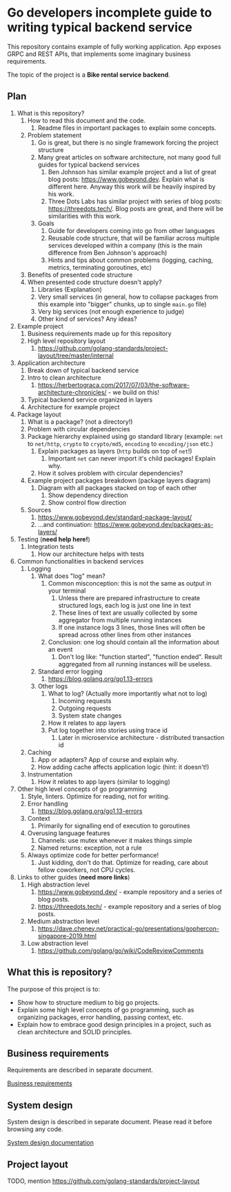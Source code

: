 # Go developers incomplete guide to writing typical backend service

This repository contains example of fully working application. App exposes GRPC and REST APIs, that implements some imaginary business requirements.

The topic of the project is a **Bike rental service backend**.

## Plan

1. What is this repository?
   1. How to read this document and the code.
      1. Readme files in important packages to explain some concepts.
   2. Problem statement
      1. Go is great, but there is no single framework forcing the project structure
      2. Many great articles on software architecture, not many good full guides for typical backend services
         1. Ben Johnson has similar example project and a list of great blog posts: https://www.gobeyond.dev. Explain what is different here. Anyway this work will be heavily inspired by his work.
         2. Three Dots Labs has similar project with series of blog posts: https://threedots.tech/. Blog posts are great, and there will be similarities with this work.
      3. Goals
         1. Guide for developers coming into go from other languages
         2. Reusable code structure, that will be familiar across multiple services developed within a company (this is the main difference from Ben Johnson's approach)
         3. Hints and tips about common problems (logging, caching, metrics, terminating goroutines, etc)
   3. Benefits of presented code structure
   4. When presented code structure doesn't apply?
      1. Libraries (Explanation)
      2. Very small services (in general, how to collapse packages from this example into "bigger" chunks, up to single `main.go` file)
      3. Very big services (not enough experience to judge)
      4. Other kind of services? Any ideas?
2. Example project
   1. Business requirements made up for this repository
   2. High level repository layout
      1. https://github.com/golang-standards/project-layout/tree/master/internal
3. Application architecture
   1. Break down of typical backend service
   2. Intro to clean architecture
      1. https://herbertograca.com/2017/07/03/the-software-architecture-chronicles/ - we build on this!
   3. Typical backend service organized in layers
   4. Architecture for example project
4. Package layout
   1. What is a package? (not a directory!)
   2. Problem with circular dependencies
   3. Package hierarchy explained using go standard library (example: `net` to `net/http`, `crypto` to `crypto/md5`, `encoding` to `encoding/json` etc.)
      1. Explain packages as layers (`http` builds on top of `net`!)
         1. Important `net` can never import it's child packages! Explain why.
      2. How it solves problem with circular dependencies?
   4. Example project packages breakdown (package layers diagram)
      1. Diagram with all packages stacked on top of each other
         1. Show dependency direction
         2. Show control flow direction
   5. Sources
      1. https://www.gobeyond.dev/standard-package-layout/
      2. ...and continuation: https://www.gobeyond.dev/packages-as-layers/
5. Testing (**need help here!**)  
   1. Integration tests
      1. How our architecture helps with tests
6. Common functionalities in backend services
   1. Logging
      1. What does "log" mean?
         1. Common misconception: this is not the same as output in your terminal
            1. Unless there are prepared infrastructure to create structured logs, each log is just one line in text
            2. These lines of text are usually collected by some aggregator from multiple running instances
            3. If one instance logs 3 lines, those lines will often be spread across other lines from other instances
         2. Conclusion: one log should contain all the information about an event
            1. Don't log like: "function started", "function ended". Result aggregated from all running instances will be useless. 
      2. Standard error logging
         1. https://blog.golang.org/go1.13-errors
      3. Other logs
         1. What to log? (Actually more importantly what not to log)
            1. Incoming requests
            2. Outgoing requests
            3. System state changes
         2. How it relates to app layers
         3. Put log together into stories using trace id
            1. Later in microservice architecture - distributed transaction id
   2. Caching
      1. App or adapters? App of course and explain why.
      2. How adding cache affects application logic (hint: it doesn't!)
   3. Instrumentation
      1. How it relates to app layers (similar to logging)
7. Other high level concepts of go programming
   1. Style, linters. Optimize for reading, not for writing.
   2. Error handling
      1. https://blog.golang.org/go1.13-errors
   3. Context
      1. Primarily for signalling end of execution to goroutines
   4. Overusing language features
      1. Channels: use mutex whenever it makes things simple
      2. Named returns: exception, not a rule
   5. Always optimize code for better performance!
      1. Just kidding, don't do that. Optimize for reading, care about fellow coworkers, not CPU cycles.
8.  Links to other guides (**need more links**)
    1.  High abstraction level
        1.  https://www.gobeyond.dev/ - example repository and a series of blog posts.
        2.  https://threedots.tech/ - example repository and a series of blog posts.
    2.  Medium abstraction level
        1.  https://dave.cheney.net/practical-go/presentations/gophercon-singapore-2019.html
    3.  Low abstraction level
        1.  https://github.com/golang/go/wiki/CodeReviewComments

## What this is repository?

The purpose of this project is to:

- Show how to structure medium to big go projects.
- Explain some high level concepts of go programming, such as organizing packages, error handling, passing context, etc.
- Explain how to embrace good design principles in a project, such as clean architecture and SOLID principles. 

## Business requirements

Requirements are described in separate document.

[Business requirements](/docs/businessrequirements/requirements.md)
## System design

System design is described in separate document. Please read it before browsing any code.

[System design documentation](/docs/systemdesign/systemdesign.md)
## Project layout

TODO, mention https://github.com/golang-standards/project-layout
